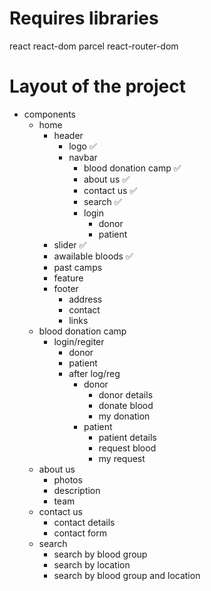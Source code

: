 # Requires libraries
react react-dom
parcel
react-router-dom

# Layout of the project
- components
    - home
        - header 
            - logo ✅
            - navbar 
                - blood donation camp ✅
                - about us ✅
                - contact us ✅
                - search ✅
                - login 
                    - donor
                    - patient
        - slider ✅
        - awailable bloods ✅
        - past camps
        - feature
        - footer
            - address
            - contact
            - links
    - blood donation camp
        - login/regiter
            - donor
            - patient
            - after log/reg
                - donor
                    - donor details
                    - donate blood
                    - my donation
                - patient
                    - patient details
                    - request blood
                    - my request
    - about us
        - photos
        - description
        - team
    - contact us
        - contact details
        - contact form
    - search
        - search by blood group
        - search by location
        - search by blood group and location